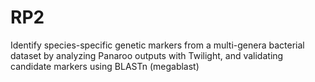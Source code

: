 # RP2
Identify species-specific genetic markers from a multi-genera bacterial dataset by analyzing Panaroo outputs with Twilight, and validating candidate markers using BLASTn (megablast)

